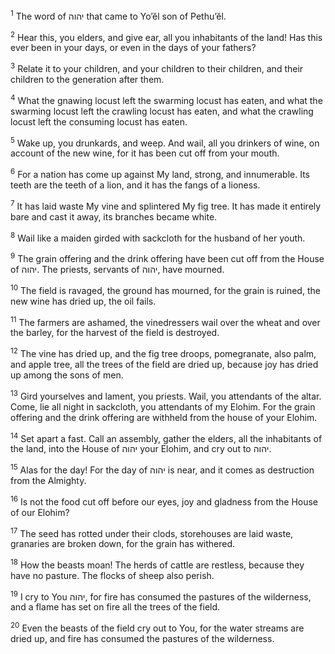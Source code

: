 <sup>1</sup> The word of יהוה that came to Yo’ĕl son of Pethu’ĕl.

<sup>2</sup> Hear this, you elders, and give ear, all you inhabitants of the land! Has this ever been in your days, or even in the days of your fathers?

<sup>3</sup> Relate it to your children, and your children to their children, and their children to the generation after them.

<sup>4</sup> What the gnawing locust left the swarming locust has eaten, and what the swarming locust left the crawling locust has eaten, and what the crawling locust left the consuming locust has eaten.

<sup>5</sup> Wake up, you drunkards, and weep. And wail, all you drinkers of wine, on account of the new wine, for it has been cut off from your mouth.

<sup>6</sup> For a nation has come up against My land, strong, and innumerable. Its teeth are the teeth of a lion, and it has the fangs of a lioness.

<sup>7</sup> It has laid waste My vine and splintered My fig tree. It has made it entirely bare and cast it away, its branches became white.

<sup>8</sup> Wail like a maiden girded with sackcloth for the husband of her youth.

<sup>9</sup> The grain offering and the drink offering have been cut off from the House of יהוה. The priests, servants of יהוה, have mourned.

<sup>10</sup> The field is ravaged, the ground has mourned, for the grain is ruined, the new wine has dried up, the oil fails.

<sup>11</sup> The farmers are ashamed, the vinedressers wail over the wheat and over the barley, for the harvest of the field is destroyed.

<sup>12</sup> The vine has dried up, and the fig tree droops, pomegranate, also palm, and apple tree, all the trees of the field are dried up, because joy has dried up among the sons of men.

<sup>13</sup> Gird yourselves and lament, you priests. Wail, you attendants of the altar. Come, lie all night in sackcloth, you attendants of my Elohim. For the grain offering and the drink offering are withheld from the house of your Elohim.

<sup>14</sup> Set apart a fast. Call an assembly, gather the elders, all the inhabitants of the land, into the House of יהוה your Elohim, and cry out to יהוה.

<sup>15</sup> Alas for the day! For the day of יהוה is near, and it comes as destruction from the Almighty.

<sup>16</sup> Is not the food cut off before our eyes, joy and gladness from the House of our Elohim?

<sup>17</sup> The seed has rotted under their clods, storehouses are laid waste, granaries are broken down, for the grain has withered.

<sup>18</sup> How the beasts moan! The herds of cattle are restless, because they have no pasture. The flocks of sheep also perish.

<sup>19</sup> I cry to You יהוה, for fire has consumed the pastures of the wilderness, and a flame has set on fire all the trees of the field.

<sup>20</sup> Even the beasts of the field cry out to You, for the water streams are dried up, and fire has consumed the pastures of the wilderness.

